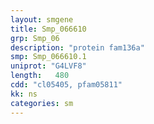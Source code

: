 ```yaml
---
layout: smgene
title: Smp_066610
grp: Smp_06
description: "protein fam136a"
smp: Smp_066610.1
uniprot: "G4LVF8"
length:   480
cdd: "cl05405, pfam05811"
kk: ns
categories: sm
---
```

